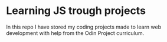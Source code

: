 # Learning JS trough projects
In this repo I have stored my coding projects made to learn web development with help from the Odin Project curriculum.
